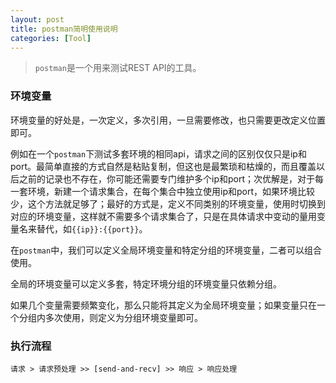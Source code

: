 ```yaml
---
layout: post
title: postman简明使用说明
categories: [Tool]
---
```


> `postman`是一个用来测试REST API的工具。

### 环境变量

环境变量的好处是，一次定义，多次引用，一旦需要修改，也只需要更改定义位置即可。

例如在一个`postman`下测试多套环境的相同api，请求之间的区别仅仅只是ip和port。最简单直接的方式自然是粘贴复制，但这也是最繁琐和枯燥的，而且覆盖以后之前的记录也不存在，你可能还需要专门维护多个ip和port；次优解是，对于每一套环境，新建一个请求集合，在每个集合中独立使用ip和port，如果环境比较少，这个方法就足够了；最好的方式是，定义不同类别的环境变量，使用时切换到对应的环境变量，这样就不需要多个请求集合了，只是在具体请求中变动的量用变量名来替代，如`{{ip}}:{{port}}`。

在`postman`中，我们可以定义全局环境变量和特定分组的环境变量，二者可以组合使用。

全局的环境变量可以定义多套，特定环境分组的环境变量只依赖分组。

如果几个变量需要频繁变化，那么只能将其定义为全局环境变量；如果变量只在一个分组内多次使用，则定义为分组环境变量即可。

### 执行流程

```
请求 > 请求预处理 >> [send-and-recv] >> 响应 > 响应处理
```